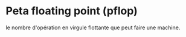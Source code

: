 Peta floating point (pflop)
===========================

le nombre d'opération en virgule flottante que peut faire une machine.
